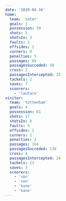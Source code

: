 ```yaml
---
date: '2020-04-16'
home:
  team: 'inter'
  goals: 1
  possession: 39
  shots: 5
  shotsIn: 3
  faults: 2
  offsides: 1
  corners: 0
  penalties: 5
  passages: 89
  passagesSucceded: 58
  cross: 2
  passagesIntercepted: 25
  tackels: 2
  saves: 7
  scoorers:
    - 'lautaro'
visitor:
  team: 'tottenham'
  goals: 4
  possession: 61
  shots: 17
  shotsIn: 8
  faults: 5
  offsides: 2
  corners: 2
  penalties: 2
  passages: 164
  passagesSucceded: 130
  cross: 4
  passagesIntercepted: 24
  tackels: 13
  saves: 3
  scoorers:
    - 'son'
    - 'son'
    - 'kane'
    - 'kane'
---
```

